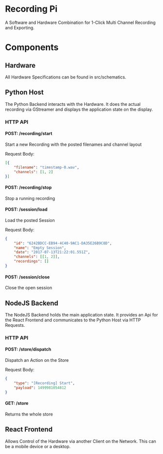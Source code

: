 # Recording Pi

A Software and Hardware Combination for 1-Click Multi Channel Recording and Exporting.

# Components
## Hardware
All Hardware Specifications can be found in src/schematics.

## Python Host
The Python Backend interacts with the Hardware.
It does the actual recording via GStreamer and displays the application state on the display.

### HTTP API
#### POST: /recording/start
Start a new Recording with the posted filenames and channel layout

Request Body:
```json
[{
    "filename": "timestamp-0.wav",
    "channels": [1, 2]
}]
```

#### POST: /recording/stop
Stop a running recording

#### POST: /session/load
Load the posted Session

Request Body:
```json
{
    "id": "6242BDCC-EB94-4C40-9AC1-DA35E26B9C8D",
    "name": "Empty Session",
    "date": "2017-07-13T21:22:01.551Z",
    "channels": [[1, 2]],
    "recordings": []
}
```

#### POST: /session/close
Close the open session

## NodeJS Backend
The NodeJS Backend holds the main application state.
It provides an Api for the React Frontend and communicates to the Python Host via HTTP Requests.

### HTTP API
#### POST: /store/dispatch
Dispatch an Action on the Store

Request Body:
```json
{
    "type": "[Recording] Start",
    "payload": 1499981054812
}
```

#### GET: /store
Returns the whole store

## React Frontend
Allows Control of the Hardware via another Client on the Network. This can be a mobile device or a desktop.
